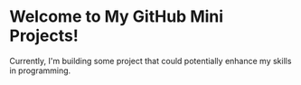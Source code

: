 # Welcome to My GitHub Mini Projects!

Currently, I'm building some project that could potentially enhance my skills in programming.
